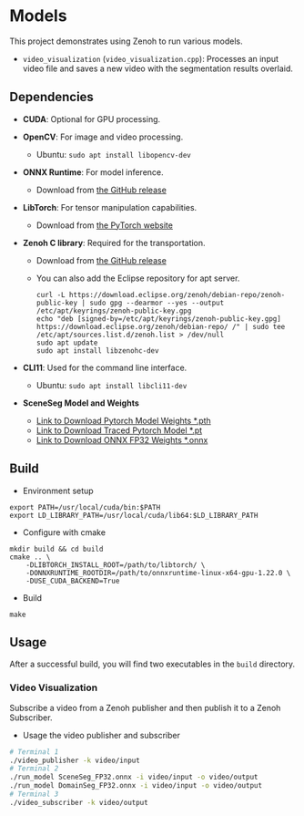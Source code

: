 # Models

This project demonstrates using Zenoh to run various models.

* `video_visualization` (`video_visualization.cpp`): Processes an input video file and saves a new video with the segmentation results overlaid.

## Dependencies

* **CUDA**: Optional for GPU processing.
* **OpenCV**: For image and video processing.
  * Ubuntu: `sudo apt install libopencv-dev`
* **ONNX Runtime**: For model inference.
  * Download from [the GitHub release](https://github.com/microsoft/onnxruntime/releases)
* **LibTorch**: For tensor manipulation capabilities.
  * Download from [the PyTorch website](https://pytorch.org/get-started/locally/)
* **Zenoh C library**: Required for the transportation.
  * Download from [the GitHub release](https://github.com/eclipse-zenoh/zenoh-c/releases)
  * You can also add the Eclipse repository for apt server.
  
    ```shell
    curl -L https://download.eclipse.org/zenoh/debian-repo/zenoh-public-key | sudo gpg --dearmor --yes --output /etc/apt/keyrings/zenoh-public-key.gpg
    echo "deb [signed-by=/etc/apt/keyrings/zenoh-public-key.gpg] https://download.eclipse.org/zenoh/debian-repo/ /" | sudo tee /etc/apt/sources.list.d/zenoh.list > /dev/null
    sudo apt update
    sudo apt install libzenohc-dev
    ```

* **CLI11**: Used for the command line interface.
  * Ubuntu: `sudo apt install libcli11-dev`

* **SceneSeg Model and Weights**
  * [Link to Download Pytorch Model Weights *.pth](https://drive.google.com/file/d/1vCZMdtd8ZbSyHn1LCZrbNKMK7PQvJHxj/view?usp=sharing)
  * [Link to Download Traced Pytorch Model *.pt](https://drive.google.com/file/d/1G2pKrjEGLGY1ouQdNPh11N-5LlmDI7ES/view?usp=drive_link)
  * [Link to Download ONNX FP32 Weights *.onnx](https://drive.google.com/file/d/1l-dniunvYyFKvLD7k16Png3AsVTuMl9f/view?usp=drive_link)

## Build

* Environment setup

```shell
export PATH=/usr/local/cuda/bin:$PATH
export LD_LIBRARY_PATH=/usr/local/cuda/lib64:$LD_LIBRARY_PATH
```

* Configure with cmake

```shell
mkdir build && cd build
cmake .. \
    -DLIBTORCH_INSTALL_ROOT=/path/to/libtorch/ \
    -DONNXRUNTIME_ROOTDIR=/path/to/onnxruntime-linux-x64-gpu-1.22.0 \
    -DUSE_CUDA_BACKEND=True
```

* Build

```shell
make
```

## Usage

After a successful build, you will find two executables in the `build` directory.

### Video Visualization

Subscribe a video from a Zenoh publisher and then publish it to a Zenoh Subscriber.

* Usage the video publisher and subscriber

```bash
# Terminal 1
./video_publisher -k video/input
# Terminal 2
./run_model SceneSeg_FP32.onnx -i video/input -o video/output
./run_model DomainSeg_FP32.onnx -i video/input -o video/output
# Terminal 3
./video_subscriber -k video/output
```
